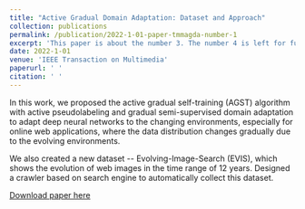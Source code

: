 ```yaml
---
title: "Active Gradual Domain Adaptation: Dataset and Approach"
collection: publications
permalink: /publication/2022-1-01-paper-tmmagda-number-1
excerpt: 'This paper is about the number 3. The number 4 is left for future work.'
date: 2022-1-01
venue: 'IEEE Transaction on Multimedia'
paperurl: ' '
citation: ' '
---
```

In this work, we proposed the active gradual self-training (AGST) algorithm with active pseudolabeling and gradual semi-supervised domain adaptation to adapt deep neural networks to the changing environments, especially for online web applications, where the data distribution changes gradually due to the evolving environments.

We also created a new dataset -- Evolving-Image-Search (EVIS), which shows the evolution of web images in the time range of 12 years. Designed a crawler based on search engine to automatically collect this dataset.

[Download paper here](http://not-available-yet)
